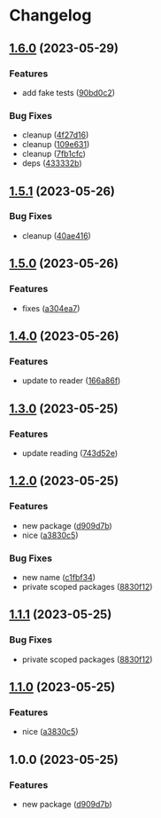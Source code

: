 # Changelog

## [1.6.0](https://github.com/ssistoza/release-please-monorepo-poc/compare/glowing-barnacle-v1.5.1...glowing-barnacle-v1.6.0) (2023-05-29)


### Features

* add fake tests ([90bd0c2](https://github.com/ssistoza/release-please-monorepo-poc/commit/90bd0c219f32b2e35a980c0b77d4113bcdca8eda))


### Bug Fixes

* cleanup ([4f27d16](https://github.com/ssistoza/release-please-monorepo-poc/commit/4f27d16d6032f28f9b2c1a391a6f4368841474a5))
* cleanup ([109e631](https://github.com/ssistoza/release-please-monorepo-poc/commit/109e631e9408fddef367db9f7b4c8ba00d26e4d2))
* cleanup ([7fb1cfc](https://github.com/ssistoza/release-please-monorepo-poc/commit/7fb1cfc002130fc24f18b9fe8d47a469f18a228f))
* deps ([433332b](https://github.com/ssistoza/release-please-monorepo-poc/commit/433332b0bfb7af835a4207fdf6388ddbb82104f3))

## [1.5.1](https://github.com/ssistoza/release-please-monorepo-poc/compare/glowing-barnacle-v1.5.0...glowing-barnacle-v1.5.1) (2023-05-26)


### Bug Fixes

* cleanup ([40ae416](https://github.com/ssistoza/release-please-monorepo-poc/commit/40ae416d473d011303f57146c0293a04d3032e4d))

## [1.5.0](https://github.com/ssistoza/release-please-monorepo-poc/compare/glowing-barnacle-v1.4.0...glowing-barnacle-v1.5.0) (2023-05-26)


### Features

* fixes ([a304ea7](https://github.com/ssistoza/release-please-monorepo-poc/commit/a304ea7196d2b127c44167062fa39d9a393e868a))

## [1.4.0](https://github.com/ssistoza/release-please-monorepo-poc/compare/glowing-barnacle-v1.3.0...glowing-barnacle-v1.4.0) (2023-05-26)


### Features

* update to reader ([166a86f](https://github.com/ssistoza/release-please-monorepo-poc/commit/166a86f3611ec918cdea7b1fe064750caccd1095))

## [1.3.0](https://github.com/ssistoza/release-please-monorepo-poc/compare/glowing-barnacle-v1.2.0...glowing-barnacle-v1.3.0) (2023-05-25)


### Features

* update reading ([743d52e](https://github.com/ssistoza/release-please-monorepo-poc/commit/743d52ee2359efc9194e0b858bfe419e2eaf0f31))

## [1.2.0](https://github.com/ssistoza/release-please-monorepo-poc/compare/glowing-barnacle-v1.1.1...glowing-barnacle-v1.2.0) (2023-05-25)


### Features

* new package ([d909d7b](https://github.com/ssistoza/release-please-monorepo-poc/commit/d909d7b2dfb3c7a441a0a386a7a12ac3fb490ea6))
* nice ([a3830c5](https://github.com/ssistoza/release-please-monorepo-poc/commit/a3830c530a49b89a8de064640fe66ea64a69330f))


### Bug Fixes

* new name ([c1fbf34](https://github.com/ssistoza/release-please-monorepo-poc/commit/c1fbf34246906bc30608f6f8c6090ff3bc2962e2))
* private scoped packages ([8830f12](https://github.com/ssistoza/release-please-monorepo-poc/commit/8830f12e60c221555bb1c2882ed9a261810cd82a))

## [1.1.1](https://github.com/ssistoza/release-please-monorepo-poc/compare/reading-demo-v1.1.0...reading-demo-v1.1.1) (2023-05-25)


### Bug Fixes

* private scoped packages ([8830f12](https://github.com/ssistoza/release-please-monorepo-poc/commit/8830f12e60c221555bb1c2882ed9a261810cd82a))

## [1.1.0](https://github.com/ssistoza/release-please-monorepo-poc/compare/reading-demo-v1.0.0...reading-demo-v1.1.0) (2023-05-25)


### Features

* nice ([a3830c5](https://github.com/ssistoza/release-please-monorepo-poc/commit/a3830c530a49b89a8de064640fe66ea64a69330f))

## 1.0.0 (2023-05-25)


### Features

* new package ([d909d7b](https://github.com/ssistoza/release-please-monorepo-poc/commit/d909d7b2dfb3c7a441a0a386a7a12ac3fb490ea6))
